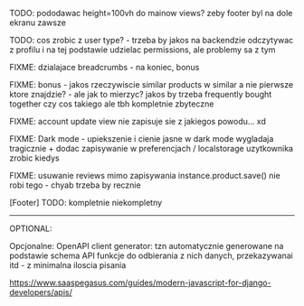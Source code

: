 TODO: pododawac height=100vh do mainow views? zeby footer byl na dole ekranu zawsze

TODO: cos zrobic z user type? - trzeba by jakos na backendzie odczytywac z profilu i na tej podstawie udzielac permissions, ale problemy sa z tym

FIXME: dzialajace breadcrumbs - na koniec, bonus

FIXME: bonus - jakos rzeczywiscie similar products w similar a nie pierwsze ktore znajdzie? - ale jak to mierzyc? jakos by trzeba frequently bought together czy cos takiego ale tbh kompletnie zbyteczne

FIXME: account update view nie zapisuje sie z jakiegos powodu... xd

FIXME: Dark mode - upiekszenie i cienie jasne w dark mode wygladaja tragicznie + dodac zapisywanie w preferencjach / localstorage uzytkownika zrobic kiedys

FIXME: usuwanie reviews mimo zapisywania instance.product.save() nie robi tego - chyab trzeba by recznie

[Footer]
TODO: kompletnie niekompletny

---------------
OPTIONAL: 

Opcjonalne: OpenAPI client generator: tzn automatycznie generowane na podstawie schema API funkcje do odbierania z nich danych, przekazywanai itd - z minimalna iloscia pisania

https://www.saaspegasus.com/guides/modern-javascript-for-django-developers/apis/
